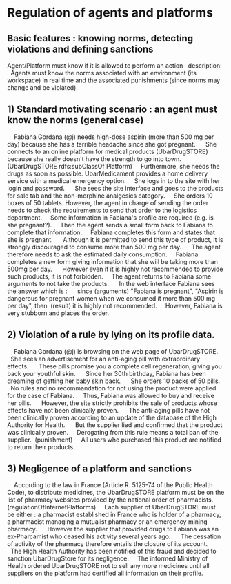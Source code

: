 
# Regulation of agents and platforms

## Basic features : knowing norms, detecting violations and defining sanctions

Agent/Platform must know if it is allowed to perform an action
 
description: 
  Agents must know the norms associated with an environment (its workspace) in real time and the associated punishments (since norms may change and be violated).



## 1) Standard motivating scenario : an agent must know the norms (general case) 

    Fabiana Gordana (@j) needs high-dose aspirin (more than 500 mg per day) because she has a terrible headache since she got pregnant. 
    She connects to an online platform for medical products (UbarDrugSTORE) because she really doesn't have the strength to go into town. (UbarDrugSTORE rdfs:subClassOf Platform)
    Furthermore, she needs the drugs as soon as possible. UbarMedicament provides a home delivery service with a medical emergency option.
    She logs in to the site with her login and password. 
    She sees the site interface and goes to the products for sale tab and the non-morphine analgesics category.
    She orders 10 boxes of 50 tablets. However, the agent in charge of sending the order needs to check the requirements to send that order to the logistics department.
    Some information in Fabiana's profile are required (e.g. is she pregnant?).
    Then the agent sends a small form back to Fabiana to complete that information.
    Fabiana completes this form and states that she is pregnant. 
    Although it is permitted to send this type of product, it is strongly discouraged to consume more than 500 mg per day. 
    The agent therefore needs to ask the estimated daily consumption.
    Fabiana completes a new form giving information that she will be taking more than 500mg per day. 
    However even if it is highly not recommended to provide such products, it is not forbidden.
    The agent returns to Fabiana some arguments to not take the products. 
    In the web interface Fabiana sees the answer which is : 
    since (arguments) "Fabiana is pregnant", "Aspirin is dangerous for pregnant women when we consumed it more than 500 mg per day", then  (result) it is highly not recommended.
    However, Fabiana is very stubborn and places the order.




## 2) Violation of a rule by lying on its profile data.

    Fabiana Gordana (@j) is browsing on the web page of UbarDrugSTORE.
    She sees an advertisement for an anti-aging pill with extraordinary effects. 
    These pills promise you a complete cell regeneration, giving you back your youthful skin. 
    Since her 30th birthday, Fabiana has been dreaming of getting her baby skin back. 
    She orders 10 packs of 50 pills.
    No rules and no recommandation for not using the product were applied for the case of Fabiana.
    Thus, Fabiana was allowed to buy and receive her pills. 
    However, the site strictly prohibits the sale of products whose effects have not been clinically proven. 
    The anti-aging pills have not been clinically proven according to an update of the database of the High Authority for Health. 
    But the supplier lied and confirmed that the product was clinically proven.
    Derogating from this rule means a total ban of the supplier.  (punishment)
    All users who purchased this product are notified to return their products. 



## 3) Negligence of a platform and sanctions   

    According to the law in France (Article R. 5125-74 of the Public Health Code), to distribute medicines, the UbarDrugSTORE platform must be on the list of pharmacy websites provided by the national order of pharmacists. (regulationOfInternetPlatforms)
    Each supplier of UbarDrugSTORE must be either : a pharmacist established in France who is holder of a pharmacy, a pharmacist managing a mutualist pharmacy or an emergency mining pharmacy. 
    However the supplier that provided drugs to Fabiana was an ex-Pharcamist who ceased his activity several years ago. 
    The cessation of activity of the pharmacy therefore entails the closure of its account. 
    The High Health Authority has been notified of this fraud and decided to sanction UbarDrugStore for its negligence.
    The informed Ministry of Health ordered UbarDrugSTORE not to sell any more medicines until all suppliers on the platform had certified all information on their profile. 
